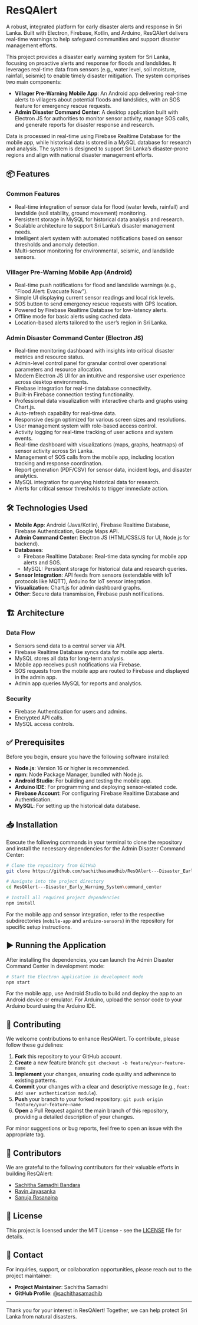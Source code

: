 # ResQAlert

A robust, integrated platform for early disaster alerts and response in Sri Lanka. Built with Electron, Firebase, Kotlin, and Arduino, ResQAlert delivers real-time warnings to help safeguard communities and support disaster management efforts.

This project provides a disaster early warning system for Sri Lanka, focusing on proactive alerts and response for floods and landslides. It leverages real-time data from sensors (e.g., water level, soil moisture, rainfall, seismic) to enable timely disaster mitigation. The system comprises two main components:

- **Villager Pre-Warning Mobile App**: An Android app delivering real-time alerts to villagers about potential floods and landslides, with an SOS feature for emergency rescue requests.
- **Admin Disaster Command Center**: A desktop application built with Electron JS for authorities to monitor sensor activity, manage SOS calls, and generate reports for disaster response and research.

Data is processed in real-time using Firebase Realtime Database for the mobile app, while historical data is stored in a MySQL database for research and analysis. The system is designed to support Sri Lanka’s disaster-prone regions and align with national disaster management efforts.

## 📦 Features

### Common Features
- Real-time integration of sensor data for flood (water levels, rainfall) and landslide (soil stability, ground movement) monitoring.
- Persistent storage in MySQL for historical data analysis and research.
- Scalable architecture to support Sri Lanka’s disaster management needs.
- Intelligent alert system with automated notifications based on sensor thresholds and anomaly detection.
- Multi-sensor monitoring for environmental, seismic, and landslide sensors.

### Villager Pre-Warning Mobile App (Android)
- Real-time push notifications for flood and landslide warnings (e.g., "Flood Alert: Evacuate Now").
- Simple UI displaying current sensor readings and local risk levels.
- SOS button to send emergency rescue requests with GPS location.
- Powered by Firebase Realtime Database for low-latency alerts.
- Offline mode for basic alerts using cached data.
- Location-based alerts tailored to the user’s region in Sri Lanka.

### Admin Disaster Command Center (Electron JS)
- Real-time monitoring dashboard with insights into critical disaster metrics and resource status.
- Admin-level control panel for granular control over operational parameters and resource allocation.
- Modern Electron JS UI for an intuitive and responsive user experience across desktop environments.
- Firebase integration for real-time database connectivity.
- Built-in Firebase connection testing functionality.
- Professional data visualization with interactive charts and graphs using Chart.js.
- Auto-refresh capability for real-time data.
- Responsive design optimized for various screen sizes and resolutions.
- User management system with role-based access control.
- Activity logging for real-time tracking of user actions and system events.
- Real-time dashboard with visualizations (maps, graphs, heatmaps) of sensor activity across Sri Lanka.
- Management of SOS calls from the mobile app, including location tracking and response coordination.
- Report generation (PDF/CSV) for sensor data, incident logs, and disaster analytics.
- MySQL integration for querying historical data for research.
- Alerts for critical sensor thresholds to trigger immediate action.

## 🛠 Technologies Used
- **Mobile App**: Android (Java/Kotlin), Firebase Realtime Database, Firebase Authentication, Google Maps API.
- **Admin Command Center**: Electron JS (HTML/CSS/JS for UI, Node.js for backend).
- **Databases**:
  - Firebase Realtime Database: Real-time data syncing for mobile app alerts and SOS.
  - MySQL: Persistent storage for historical data and research queries.
- **Sensor Integration**: API feeds from sensors (extendable with IoT protocols like MQTT), Arduino for IoT sensor integration.
- **Visualization**: Chart.js for admin dashboard graphs.
- **Other**: Secure data transmission, Firebase push notifications.

## 🏗 Architecture
### Data Flow
- Sensors send data to a central server via API.
- Firebase Realtime Database syncs data for mobile app alerts.
- MySQL stores all data for long-term analysis.
- Mobile app receives push notifications via Firebase.
- SOS requests from the mobile app are routed to Firebase and displayed in the admin app.
- Admin app queries MySQL for reports and analytics.

### Security
- Firebase Authentication for users and admins.
- Encrypted API calls.
- MySQL access controls.

## ✅ Prerequisites
Before you begin, ensure you have the following software installed:

- **Node.js**: Version 16 or higher is recommended.
- **npm**: Node Package Manager, bundled with Node.js.
- **Android Studio**: For building and testing the mobile app.
- **Arduino IDE**: For programming and deploying sensor-related code.
- **Firebase Account**: For configuring Firebase Realtime Database and Authentication.
- **MySQL**: For setting up the historical data database.

## 📥 Installation
Execute the following commands in your terminal to clone the repository and install the necessary dependencies for the Admin Disaster Command Center:

```bash
# Clone the repository from GitHub
git clone https://github.com/sachithasamadhib/ResQAlert---Disaster_Early_Warning_System.git

# Navigate into the project directory
cd ResQAlert---Disaster_Early_Warning_System\command_center

# Install all required project dependencies
npm install
```

For the mobile app and sensor integration, refer to the respective subdirectories (`mobile-app` and `arduino-sensors`) in the repository for specific setup instructions.

## ▶️ Running the Application
After installing the dependencies, you can launch the Admin Disaster Command Center in development mode:

```bash
# Start the Electron application in development mode
npm start
```

For the mobile app, use Android Studio to build and deploy the app to an Android device or emulator. For Arduino, upload the sensor code to your Arduino board using the Arduino IDE.

## 🤝 Contributing
We welcome contributions to enhance ResQAlert. To contribute, please follow these guidelines:

1. **Fork** this repository to your GitHub account.
2. **Create** a new feature branch: `git checkout -b feature/your-feature-name`
3. **Implement** your changes, ensuring code quality and adherence to existing patterns.
4. **Commit** your changes with a clear and descriptive message (e.g., `feat: Add user authentication module`).
5. **Push** your branch to your forked repository: `git push origin feature/your-feature-name`
6. **Open** a Pull Request against the main branch of this repository, providing a detailed description of your changes.

For minor suggestions or bug reports, feel free to open an issue with the appropriate tag.

## 👥 Contributors
We are grateful to the following contributors for their valuable efforts in building ResQAlert:

- [Sachitha Samadhi Bandara](https://github.com/sachithasamadhib)
- [Ravin Jayasanka](https://github.com/MrRaveen)
- [Sanuja Rasanajna](https://github.com/SanujaRasanajna2007)

## 📄 License
This project is licensed under the MIT License - see the [LICENSE](LICENSE) file for details.

## 📧 Contact
For inquiries, support, or collaboration opportunities, please reach out to the project maintainer:

- **Project Maintainer**: Sachitha Samadhi
- **GitHub Profile**: [@sachithasamadhib](https://github.com/sachithasamadhib)

---

Thank you for your interest in ResQAlert! Together, we can help protect Sri Lanka from natural disasters.
